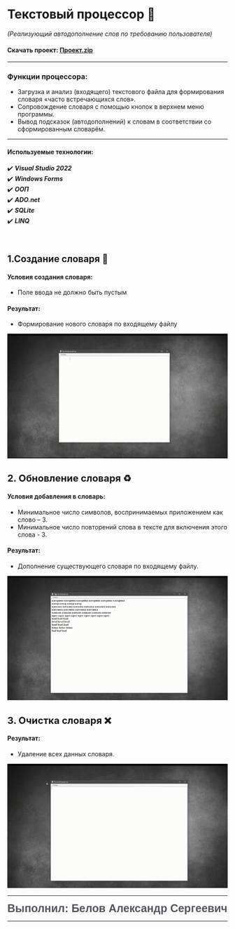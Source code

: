 # Текстовый процессор :page_with_curl:
*(Реализующий автодополнение слов по требованию пользователя)*

#### Скачать проект: [Проект.zip]([https://disk.yandex.ru/d/eDCh_bWoEpCJ5g](https://disk.yandex.ru/d/77CfvZeBcMatbA))
____

### Функции процессора:
+ Загрузка и анализ (входящего) текстового файла для формирования словаря «часто встречающихся слов».
+ Сопровождение словаря с помощью кнопок в верхнем меню программы.
+ Вывод подсказок (автодополнений) к словам в соответствии со сформированным словарём.
___
 ####  Используемые технологии: 
:heavy_check_mark: ***Visual Studio 2022*** </br>
:heavy_check_mark:   ***Windows Forms***</br>
:heavy_check_mark:   ***ООП***</br>
:heavy_check_mark:  ***ADO.net***</br>
:heavy_check_mark:   ***SQLite***</br>
:heavy_check_mark:   ***LINQ***

</br>

 ##  1.Создание словаря :hammer:

 #### Условия создания словаря:
   * Поле ввода не должно быть пустым
 #### Результат:
  * Формирование нового словаря по входящему файлу  

<img src="ReadmeContent/Create.gif" Alt="Create">

</br>

## <span style="font-size:22px;font-weight:bold;">2. Обновление словаря</span> :recycle:

#### Условия добавления в словарь:
  * Минимальное число символов, воспринимаемых приложением как слово – 3.
  * Минимальное число повторений слова в тексте для включения этого слова - 3. 
#### Результат:
   * Дополнение существующего словаря по входящему файлу.
 

<img src="ReadmeContent/Refresh.gif" Alt="Refresh">

</br>

## <span style="font-size:22px;font-weight:bold;">3. Очистка  словаря</span> :x:
 
 #### Результат:
   * Удаление всех данных словаря.
<img src="ReadmeContent/Delete.gif" Alt="Delete">


-----
<span style="color: #545463; height:30px; font-size:25px; font-family:COMIC SANS MS,Arial;font-weight:bold;">Выполнил: Белов Александр Сергеевич</span>

----

